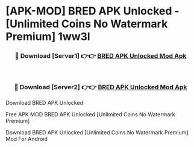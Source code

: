 # [APK-MOD] BRED APK Unlocked - [Unlimited Coins No Watermark Premium] 1ww3l



<div align="center">
<h3>🔴 Download [Server1] 👉👉 <a href="https://momento.my/?title=BRED_APK_Unlocked">BRED APK Unlocked Mod Apk</a></h3><br>

<h3>🔴 Download [Server2] 👉👉 <a href="https://momento.my/?title=BRED_APK_Unlocked">BRED APK Unlocked Mod Apk</a></h3>
</div>



Download BRED APK Unlocked 

Free APK MOD BRED APK Unlocked [Unlimited Coins No Watermark Premium]

Download BRED APK Unlocked [Unlimited Coins No Watermark Premium] Mod For Android
